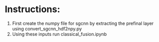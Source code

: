 # Instructions:

1. First create the numpy file for sgcnn by extracting the prefinal layer using convert_sgcnn_hdf2npy.py
2. Using these inputs run classical_fusion.ipynb
